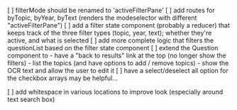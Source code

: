 [ ] filterMode should be renamed to 'activeFilterPane'
[ ] add routes for byTopic, byYear, byText (renders the modeselector with different "activeFilterPane")
[ ] add a filter state component (probably a reducer) that keeps track of the three filter types (topic, year, text); whether they're active, and what is selected
[ ] add more complete logic that filters the questionList based on the filter state component
[ ] extend the Question component to
    - have a "back to results" link at the top (no longer show the filters)
    - list the topics (and have options to add / remove topics)
    - show the OCR text and allow the user to edit it
[ ] have a select/deselect all option for the checkbox arrays may be helpful...


[ ] add whitespace in various locations to improve look (especially around text search box)